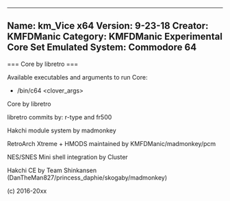 -----------------------
Name: km_Vice x64
Version: 9-23-18
Creator: KMFDManic
Category: KMFDManic Experimental Core Set
Emulated System: Commodore 64
-----------------------
=== Core by libretro ===

Available executables and arguments to run Core:
- /bin/c64 <rom> <clover_args>

Core by libretro

libretro commits by:
r-type and fr500

Hakchi module system by madmonkey

RetroArch Xtreme + HMODS maintained by KMFDManic/madmonkey/pcm

NES/SNES Mini shell integration by Cluster

Hakchi CE by Team Shinkansen (DanTheMan827/princess_daphie/skogaby/madmonkey)

(c) 2016-20xx
